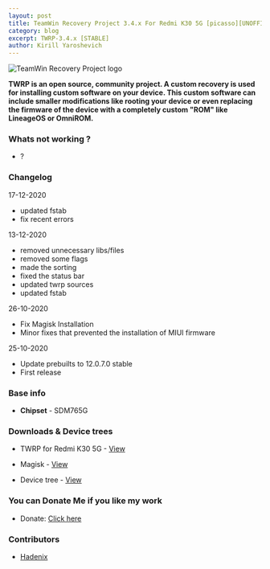 ```yaml
---
layout: post
title: TeamWin Recovery Project 3.4.x For Redmi K30 5G [picasso][UNOFFICIAL]
category: blog
excerpt: TWRP-3.4.x [STABLE]
author: Kirill Yaroshevich
---
```


![TeamWin Recovery Project logo](http://Hadenix.github.io/images/redmi-k30-5g/twrp.jpg)

**TWRP is an open source, community project. A custom recovery is used for installing custom software on your device.
 This custom software can include smaller modifications like rooting your device or even replacing
 the firmware of the device with a completely custom "ROM" like LineageOS or OmniROM.**

### Whats not working ?
* ?

### Changelog

17-12-2020
- updated fstab
- fix recent errors

13-12-2020
- removed unnecessary libs/files
- removed some flags
- made the sorting
- fixed the status bar
- updated twrp sources
- updated fstab

26-10-2020
- Fix Magisk Installation
- Minor fixes that prevented the installation of MIUI firmware

25-10-2020
- Update prebuilts to 12.0.7.0 stable
- First release

### Base info
* **Chipset** - SDM765G

### Downloads & Device trees
* TWRP for Redmi K30 5G - [View](https://sourceforge.net/projects/redmi-k30-5g-picasso/files/TWRP/)
* Magisk - [View](https://github.com/topjohnwu/Magisk/releases)

* Device tree - [View](https://github.com/Redmi-K30-5G/device_xiaomi_picasso_recovery/tree/android-10.0_twrp)

### You can Donate Me if you like my work
* Donate: [Click here](https://money.yandex.ru/to/410018830733273)

### Contributors
* [Hadenix](https://t.me/Hadenix)
